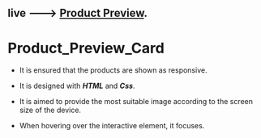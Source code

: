 live ---> [Product Preview](https://spectacular-cendol-23c780.netlify.app/).
---
# Product_Preview_Card
* It is ensured that the products are shown as responsive. 
 
* It is designed with ***HTML*** and ***Css***.

* It is aimed to provide the most suitable image according to the screen size of the device.

* When hovering over the interactive element, it focuses.